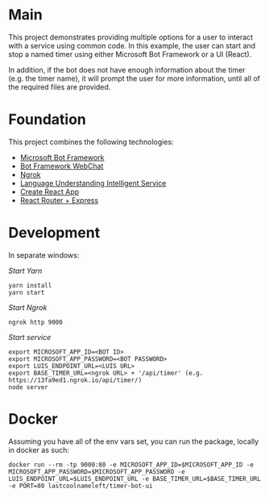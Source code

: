 # Main

This project demonstrates providing multiple options for a user to interact with a service using common code.  In this example, the user can start and stop a named timer using either Microsoft Bot Framework or a UI (React).

In addition, if the bot does not have enough information about the timer (e.g. the timer name), it will prompt the user for more information, until all of the required files are provided.


# Foundation

This project combines the following technologies:
* [Microsoft Bot Framework](https://dev.botframework.com/)
* [Bot Framework WebChat](https://github.com/Microsoft/BotFramework-WebChat)
* [Ngrok](https://ngrok.com/)
* [Language Understanding Intelligent Service](https://www.luis.ai/)
* [Create React App](https://github.com/facebookincubator/create-react-app)
* [React Router + Express](https://medium.com/@patriciolpezjuri/using-create-react-app-with-react-router-express-js-8fa658bf892d#.73wm0a32s)

# Development

In separate windows:

*Start Yarn*
```
yarn install
yarn start
```

*Start Ngrok*
```
ngrok http 9000
```

*Start service*
```
export MICROSOFT_APP_ID=<BOT ID>
export MICROSOFT_APP_PASSWORD=<BOT PASSWORD>
export LUIS_ENDPOINT_URL=<LUIS URL>
export BASE_TIMER_URL=<ngrok URL> + '/api/timer' (e.g. https://13fa9ed1.ngrok.io/api/timer/)
node server
```

# Docker

Assuming you have all of the env vars set, you can run the package, locally in docker as such:
```
docker run --rm -tp 9000:80 -e MICROSOFT_APP_ID=$MICROSOFT_APP_ID -e MICROSOFT_APP_PASSWORD=$MICROSOFT_APP_PASSWORD -e LUIS_ENDPOINT_URL=$LUIS_ENDPOINT_URL -e BASE_TIMER_URL=$BASE_TIMER_URL -e PORT=80 lastcoolnameleft/timer-bot-ui
```
